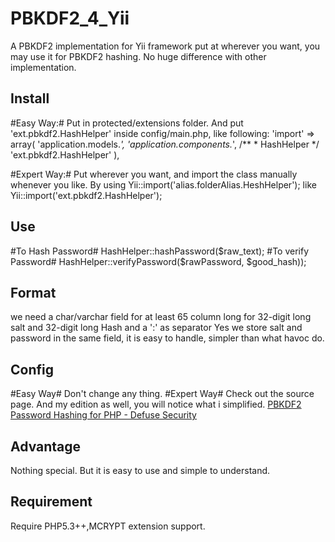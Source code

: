PBKDF2_4_Yii
============

A PBKDF2 implementation for Yii framework put at wherever you want, you may use it for PBKDF2 hashing.
No huge difference with other implementation.

Install
-------------
#Easy Way:#
Put in
    protected/extensions
folder. And put
    'ext.pbkdf2.HashHelper'
inside config/main.php, like following:
     'import' => array(
            'application.models.*',
            'application.components.*',
            /**
             * HashHelper
             */
            'ext.pbkdf2.HashHelper'
        ),

#Expert Way:#
Put wherever you want, and import the class manually whenever you like.
By using
    Yii::import('alias.folderAlias.HeshHelper');
like
    Yii::import('ext.pbkdf2.HashHelper');

Use
-------------
#To Hash Password#
    HashHelper::hashPassword($raw_text);
#To verify Password#
    HashHelper::verifyPassword($rawPassword, $good_hash));

Format
-------------
we need a char/varchar field for at least 65 column long for 32-digit long salt and 32-digit long Hash and a ':' as separator
Yes we store salt and password in the same field, it is easy to handle, simpler than what havoc do.

Config
-------------
#Easy Way#
Don't change any thing.
#Expert Way#
Check out the source page. And my edition as well, you will notice what i simplified.
[PBKDF2 Password Hashing for PHP - Defuse Security](https://defuse.ca/php-pbkdf2.htm)

Advantage
-------------
Nothing special. But it is easy to use and simple to understand.

Requirement
-------------
Require PHP5.3++,MCRYPT extension support.